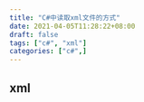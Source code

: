```yaml
---
title: "C#中读取xml文件的方式"
date: 2021-04-05T11:28:22+08:00
draft: false
tags: ["c#", "xml"]
categories: ["c#",]
---
```


## xml